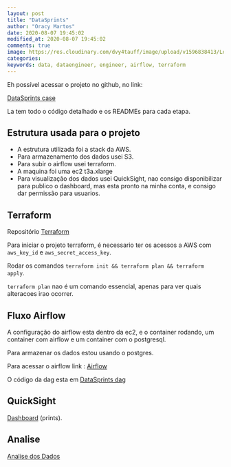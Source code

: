 ```yaml
---
layout: post
title: "DataSprints"
author: "Oracy Martos"
date: 2020-08-07 19:45:02
modified_at: 2020-08-07 19:45:02
comments: true
image: https://res.cloudinary.com/dvy4tauff/image/upload/v1596838413/Logo_branca_k3he9p.png
categories:  
keywords: data, dataengineer, engineer, airflow, terraform 
---
```


Eh possível acessar o projeto no github, no link:

[DataSprints case](https://github.com/Oracy/data-sprints)

La tem todo o código detalhado e os READMEs para cada etapa.

## Estrutura usada para o projeto

- A estrutura utilizada foi a stack da AWS.
- Para armazenamento dos dados usei S3.
- Para subir o airflow usei terraform.
- A maquina foi uma ec2 t3a.xlarge
- Para visualização dos dados usei QuickSight, nao consigo disponibilizar para publico o dashboard, mas esta pronto na minha conta, e consigo dar permissão para usuarios.

## Terraform

Repositório [Terraform]({{site.url}}/blog/2020/datasprints-terraform)

Para iniciar o projeto terraform, é necessario ter os acessos a AWS com `aws_key_id` e `aws_secret_access_key`.

Rodar os comandos `terraform init && terraform plan && terraform apply`.

`terraform plan` nao é um comando essencial, apenas para ver quais alteracoes irao ocorrer.

## Fluxo Airflow

A configuração do airflow esta dentro da ec2, e o container rodando, um container com airflow e um container com o postgresql.

Para armazenar os dados estou usando o postgres.

Para acessar o airflow link : [Airflow](http://18.234.23.129:8080/admin/?showPaused=True)

O código da dag esta em [DataSprints dag]({{site.url}}/blog/2020/datasprints-dag)

## QuickSight

[Dashboard]({{site.url}}/blog/2020/datasprints-dashboard) (prints).

## Analise

[Analise dos Dados]({{site.url}}/blog/2020/datasprints-analise)